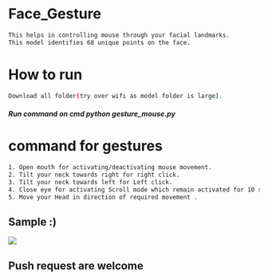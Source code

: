 # Face_Gesture

```bash 
This helps in controlling mouse through your facial landmarks.
This model identifies 68 unique points on the face. 
``` 
# How to run  
```bash  
Download all folder(try over wifi as model folder is large).
```
##### Run command on cmd  python gesture_mouse.py

 
# command for gestures
```bash
1. Open mouth for activating/deactivating mouse movement.
2. Tilt your neck towards right for right click.
3. Tilt your neck towards left for Left click.
4. Close eye for activating Scroll mode which remain activated for 10 seconds.
5. Move your Head in direction of required movement .
```

## Sample :)
<img src="Sample/example.gif">   

## Push request are welcome


  
 
 

